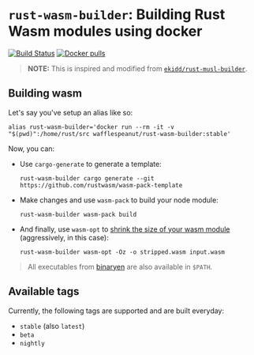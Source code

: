 # `rust-wasm-builder`: Building Rust Wasm modules using docker

[![Build Status](https://travis-ci.org/wafflespeanut/rust-wasm-builder.svg?branch=master)](https://travis-ci.org/wafflespeanut/rust-wasm-builder)
[![Docker pulls](https://img.shields.io/docker/pulls/wafflespeanut/rust-wasm-builder.svg)](https://hub.docker.com/r/wafflespeanut/rust-wasm-builder/)

> **NOTE:** This is inspired and modified from [`ekidd/rust-musl-builder`](https://github.com/emk/rust-musl-builder).

## Building wasm

Let's say you've setup an alias like so:

```
alias rust-wasm-builder='docker run --rm -it -v "$(pwd)":/home/rust/src wafflespeanut/rust-wasm-builder:stable'
```

Now, you can:

 - Use `cargo-generate` to generate a template:
    ```
    rust-wasm-builder cargo generate --git https://github.com/rustwasm/wasm-pack-template
    ```
 - Make changes and use `wasm-pack` to build your node module:
    ```
    rust-wasm-builder wasm-pack build
    ```
 - And finally, use `wasm-opt` to [shrink the size of your wasm module](https://rustwasm.github.io/docs/book/reference/code-size.html) (aggressively, in this case):
    ```
    rust-wasm-builder wasm-opt -Oz -o stripped.wasm input.wasm
    ```

> All executables from [binaryen](https://github.com/WebAssembly/binaryen) are also available in `$PATH`.

## Available tags

Currently, the following tags are supported and are built everyday:

 - `stable` (also `latest`)
 - `beta`
 - `nightly`
